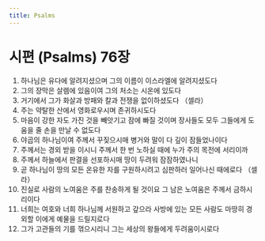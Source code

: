 ```yaml
---
title: Psalms
---
```


# 시편 (Psalms) 76장
1. 하나님은 유다에 알려지셨으며 그의 이름이 이스라엘에 알려지셨도다
1. 그의 장막은 살렘에 있음이여 그의 처소는 시온에 있도다
1. 거기에서 그가 화살과 방패와 칼과 전쟁을 없이하셨도다 （셀라）
1. 주는 약탈한 산에서 영화로우시며 존귀하시도다
1. 마음이 강한 자도 가진 것을 빼앗기고 잠에 빠질 것이며 장사들도 모두 그들에게 도움을 줄 손을 만날 수 없도다
1. 야곱의 하나님이여 주께서 꾸짖으시매 병거와 말이 다 깊이 잠들었나이다
1. 주께서는 경외 받을 이시니 주께서 한 번 노하실 때에 누가 주의 목전에 서리이까
1. 주께서 하늘에서 판결을 선포하시매 땅이 두려워 잠잠하였나니
1. 곧 하나님이 땅의 모든 온유한 자를 구원하시려고 심판하러 일어나신 때에로다 （셀라）
1. 진실로 사람의 노여움은 주를 찬송하게 될 것이요 그 남은 노여움은 주께서 금하시리이다
1. 너희는 여호와 너희 하나님께 서원하고 갚으라 사방에 있는 모든 사람도 마땅히 경외할 이에게 예물을 드릴지로다
1. 그가 고관들의 기를 꺾으시리니 그는 세상의 왕들에게 두려움이시로다